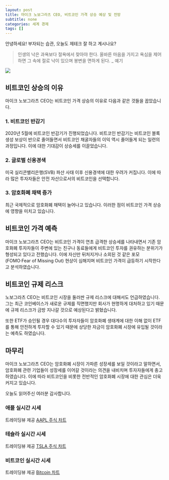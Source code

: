 ```yaml
---
layout: post
title: 마이크 노보그라츠 CEO, 비트코인 가격 상승 예상 및 전망
subtitle: none
categories: 세계 경제
tags: []
---
```


안녕하세요! 부자되는 습관, 오늘도 제테크 잘 하고 계시나요?

> 인생의 낙은 과욕보다 절욕에서 찾아야 한다. 올바른 마음을 가지고 욕심을 제어하면 그 속에 절로 낙이 있으며 봉변을 면하게 된다. _ 예기






![](https://source.unsplash.com/800x450/?luxury)

##  비트코인 상승의 이유
마이크 노보그라츠 CEO는 비트코인 가격 상승의 이유로 다음과 같은 것들을 꼽았습니다.

### 1. 비트코인 반감기
2020년 5월에 비트코인 반감기가 진행되었습니다. 비트코인 반감기는 비트코인 블록 생성 보상이 반으로 줄어들면서 비트코인 채굴자들의 이익 역시 줄어들게 되는 일련의 과정입니다. 이에 대한 기대감이 상승세를 이끌었습니다.

### 2. 글로벌 신용경색
미국 실리콘밸리은행(SVB) 파산 사태 이후 신용경색에 대한 우려가 커집니다. 이에 따라 많은 투자자들은 안전 자산으로서의 비트코인을 선택합니다.

### 3. 암호화폐 채택 증가
최근 국제적으로 암호화폐 채택이 늘어나고 있습니다. 이러한 점이 비트코인 가격 상승에 영향을 미치고 있습니다.

## 비트코인 가격 예측
마이크 노보그라츠 CEO는 비트코인 가격이 연초 급격한 상승세를 나타내면서 기존 암호화폐 투자자들이 주변에 있는 친구나 동료들에게 비트코인 투자를 권유하는 분위기가 형성되고 있다고 전했습니다. 이에 자신만 뒤처지거나 소외된 것 같은 포모(FOMO·Fear of Missing Out) 현상이 심해지며 비트코인 가격이 급등하기 시작한다고 분석하였습니다.

## 비트코인 규제 리스크
노보그라츠 CEO는 비트코인 시장을 둘러싼 규제 리스크에 대해서도 언급하였습니다. 그는 최근 코인베이스가 새로운 규제를 직면했지만 회사가 현명하게 대처하고 있기 때문에 규제 리스크가 금방 지나갈 것으로 예상된다고 밝혔습니다. 

또한 ETF가 승인될 경우 대다수의 투자자들이 암호화폐 생태계에 대한 이해 없이 ETF를 통해 안전하게 투자할 수 있기 때문에 상당한 자금이 암호화폐 시장에 유입될 것이라는 예측도 하였습니다.

## 마무리
마이크 노보그라츠 CEO는 암호화폐 시장이 가파른 성장세를 보일 것이라고 말하면서, 암호화폐 관련 기업들이 성장세를 이어갈 것이라는 의견을 내비치며 투자자들에게 충고하였습니다. 이에 따라 비트코인을 비롯한 전반적인 암호화폐 시장에 대한 관심은 더욱 커지고 있습니다.

오늘도 읽어주신 여러분 감사합니다.

### 애플 실시간 시세


<!-- TradingView Widget BEGIN -->
<div class="tradingview-widget-container">
  <div id="tradingview_6a264"></div>
  <div class="tradingview-widget-copyright">트레이딩뷰 제공 <a href="https://kr.tradingview.com/symbols/NASDAQ-AAPL/" rel="noopener" target="_blank"><span class="blue-text">AAPL 주식 차트</span></a></div>
  <script type="text/javascript" src="https://s3.tradingview.com/tv.js"></script>
  <script type="text/javascript">
  new TradingView.widget(
  {
  "autosize": true,
  "symbol": "NASDAQ:AAPL",
  "interval": "D",
  "timezone": "Asia/Seoul",
  "theme": "light",
  "style": "1",
  "locale": "kr",
  "toolbar_bg": "#f1f3f6",
  "enable_publishing": false,
  "hide_top_toolbar": true,
  "hide_legend": true,
  "save_image": false,
  "container_id": "tradingview_6a264"
}
  );
  </script>
</div>
<!-- TradingView Widget END -->


### 테슬라 실시간 시세


<!-- TradingView Widget BEGIN -->
<div class="tradingview-widget-container">
  <div id="tradingview_39d77"></div>
  <div class="tradingview-widget-copyright">트레이딩뷰 제공 <a href="https://kr.tradingview.com/symbols/NASDAQ-TSLA/" rel="noopener" target="_blank"><span class="blue-text">TSLA 주식 차트</span></a></div>
  <script type="text/javascript" src="https://s3.tradingview.com/tv.js"></script>
  <script type="text/javascript">
  new TradingView.widget(
  {
  "autosize": true,
  "symbol": "NASDAQ:TSLA",
  "interval": "D",
  "timezone": "Asia/Seoul",
  "theme": "light",
  "style": "1",
  "locale": "kr",
  "toolbar_bg": "#f1f3f6",
  "enable_publishing": false,
  "hide_top_toolbar": true,
  "hide_legend": true,
  "save_image": false,
  "container_id": "tradingview_39d77"
}
  );
  </script>
</div>
<!-- TradingView Widget END -->


### 비트코인 실시간 시세


<!-- TradingView Widget BEGIN -->
<div class="tradingview-widget-container">
  <div id="tradingview_3f91e"></div>
  <div class="tradingview-widget-copyright">트레이딩뷰 제공 <a href="https://kr.tradingview.com/symbols/BTCUSD/?exchange=BITSTAMP" rel="noopener" target="_blank"><span class="blue-text">Bitcoin 차트</span></a></div>
  <script type="text/javascript" src="https://s3.tradingview.com/tv.js"></script>
  <script type="text/javascript">
  new TradingView.widget(
  {
  "autosize": true,
  "symbol": "BITSTAMP:BTCUSD",
  "interval": "D",
  "timezone": "Asia/Seoul",
  "theme": "light",
  "style": "1",
  "locale": "kr",
  "toolbar_bg": "#f1f3f6",
  "enable_publishing": false,
  "hide_top_toolbar": true,
  "hide_legend": true,
  "save_image": false,
  "container_id": "tradingview_3f91e"
}
  );
  </script>
</div>
<!-- TradingView Widget END -->

